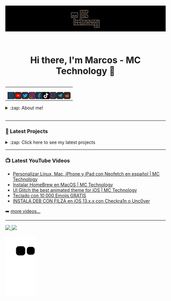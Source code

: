 [![MC Technology](src/mctechnology_extendido.GIF)](https://www.youtube.com/channel/UC_mYh5PYPHBJ5YYUj8AIkcw)
<div align="center">
  <br> <h1> Hi there, I'm Marcos - MC Technology 👋 </h1>
</div>

<table align="right">
<tr>
<td>

[<img align="left" alt="mctechnology17.com" width="22px" src="./src/web.png" />][website]
[<img align="left" alt="MC Technology | YouTube" width="22px" src="./src/youtube.png" />][youtube]
[<img align="left" alt="@mctechnology17 | Twitter" width="22px" src="./src/twitter.png" />][twitter]
[<img align="left" alt="@mctechnology17 | Instagram" width="22px" src="./src/instagram.png" />][instagram]
[<img align="left" alt="MC Technology17 | Facebook" width="22px" src="./src/facebook.png" />][facebook]
[<img align="left" alt="@mctechnology17 | Tiktok" width="22px" src="./src/tiktok.png" />][tiktok]
[<img align="left" alt="@mctechnology17 | Twicht" width="22px" src="./src/twitch.png" />][twitch]
[<img align="left" alt="@mctechnology17 | Telegram" width="22px" src="./src/telegram.png" />][telegram]
[<img align="left" alt="@mctechnology17 | Reddit" width="22px" src="./src/reddit.png" />][reddit]

</td>
</tr>
</table>

<details>
  <summary>:zap: About me!</summary>

### 🔬 Bioanalyst Clinico and I am currently studying a Master in Bioinformatic 💻!!
- 🦾 I love the PowerLifting!
- 🤓  I’m currently learning everything
- 👾  I am very curious and that is why you start studying programming
- 🗒  I am currently very obsected with learning vimscript
</details>

<br />

---

### 📕 Latest Projects

<details>
  <summary>:zap: Click here to see my latest projects</summary>

- <h4 align="left"> <a href="https://github.com/mctechnology17/vimtools" target="_blank"><code>vimtools</code></a> </h4>
  <img align="right" alt="Rafa-yoda" src="./src/origin-1000.gif">
    <details>
      <summary>:zap: see more...</summary>

      `vimtools` is a tool to complement your editor
      favorite text / code `vim, vi, nvim, Gvim or MacVim`.

    </details>
- <h4 align="left"> <a href="https://mctechnology17.github.io/" target="_blank"><code>Jailbreak repo</code></a> </h4>
    <details>
      <summary>:zap: see more...</summary>

      A small contribution to the Jailbreaker community

    </details>
- <h4 align="left"> <a href="https://repo.packix.com/package/com.mctechnology.uiglitch/" target="_blank"><code>UI Glitch</code></a> </h4>
    <details>
      <summary>:zap: see more...</summary>

      UI Glitch is here!!!
      Give your iPhone a different look with UI Glitch. The UI family by MC Technology! Designed for UI lovers!
      Tired of the themes not changing all the icons?
      With UI Glitch you can get an exquisite combination to complement your themes! Modify icons (Urban‘s Style), folders, notification and more!
      Give it a unique and modern look
      It works in dark and light mode!
      More than 20 Shades with different degrees of opacity and colors!
      Compatibility with thousands of themes!
      Dock effects and more Deco for icons coming soon (I'm already working on the)!
      Includes an exclusive animated theme!

    </details>
- <h4 align="left"> <a href="https://repo.packix.com/package/com.mctechnology.uiswitches/" target="_blank"><code>UI Switches</code></a> </h4>
    <details>
      <summary>:zap: see more...</summary>

      UI Switches
      Give your iPhone a different look with UI Switches the UI family by MC Technology! Designed for UI lovers!
      How to use UI Switches?
      Install Snowboard and Snowboard UI extension from Spark’s repo. Then activate the UI Switches from the Snowboard settings respring and enjoy :D !
      Or use iThemer or Anemone for activation

    </details>
- <h4 align="left"> <a href="https://repo.packix.com/package/com.mctechnology.uibadge/" target="_blank"><code>UI Badge</code></a> </h4>
    <details>
      <summary>:zap: see more...</summary>

      UI Badge + Badgemoji
      Brings a cool look to your iPhone and leave the boredom! Designed for UI lovers!
      How to use UI Badge and Badgemoji?
      Install Snowboard and Snowboard UI extension for the UI function from Spark’s repo.
      Then activate the Badges from the Snowboard settings and enjoy :D !
      Or use iThemer or Anemone for activation!
      **For Dock funtions install Snowboard extension and activate from the Snowboard settings
      Conflict:
      HomePlus Beta
      HomePlus Pro
      Solution:
      Uninstall HomePlus Pro / Beta Uninstall UI Badge, Install UI Badge Now, Snowboard Activate and Respring.
      Now install HomePlus Pro / Beta. The problem has to be solved.

    </details>
- <h4 align="left"> <a href="https://github.com/mctechnology17/youtube_repo_mc_technology" target="_blank"><code>YouTube Repo</code></a> </h4>
    <details>
      <summary>:zap: see more...</summary>

      A nice repository to share my knowledge and help the development community on
      youtube with what I have learned so far. Contributions are also very welcome :D

    </details>

</details>


---

### 📺 Latest YouTube Videos

<!-- YOUTUBE:START -->
- [Personalizar Linux, Mac, iPhone y iPad con Neofetch en español | MC Technology](https://www.youtube.com/watch?v=gKkFuM8Ky1I)
- [Instalar HomeBrew en MacOS | MC Technology](https://www.youtube.com/watch?v=eLCvV_-i8QE)
- [UI Glitch the best animated theme for iOS | MC Technology](https://www.youtube.com/watch?v=rHfMTch21zE)
- [Teclado con 10,000 Emojis GRATIS](https://www.youtube.com/watch?v=4ekjNF4AArE)
- [INSTALA DEB CON FILZA en iOS 13.x.x con Checkra1n o Unc0ver](https://www.youtube.com/watch?v=eduu_qCATDY)
<!-- YOUTUBE:END -->

➡️ [more videos...](https://www.youtube.com/channel/UC_mYh5PYPHBJ5YYUj8AIkcw)

---

<div>
  <a href="https://github.com/mctechnology17">
  <img height="180em" src="https://github-readme-stats.vercel.app/api?username=mctechnology17&show_icons=true&theme=radical&include_all_commits=true&count_private=true"/>
  <img height="180em" src="https://github-readme-stats.vercel.app/api/top-langs/?username=mctechnology17&layout=compact&langs_count=7&theme=radical"/>
</div>

  ![Snake animation](https://github.com/mctechnology17/mctechnology17/blob/output/github-contribution-grid-snake.svg)


[website]: https://mctechnology17.com
[twitter]: https://twitter.com/mctechnology17
[youtube]: https://www.youtube.com/channel/UC_mYh5PYPHBJ5YYUj8AIkcw?view_as=subscriber
[instagram]: https://www.instagram.com/mctechnology17/
[twitch]: https://www.twitch.tv/mctechnology17
[tiktok]: https://www.tiktok.com/@mctechnology17
[facebook]: https://m.facebook.com/mctechnology17/
[telegram]: https://t.me/mctechnology
[reddit]:https://www.reddit.com/user/mctechnology17

[vimtools]: https://github.com/mctechnology17/vimtools
[jailbreakrepo]: https://mctechnology17.github.io/
[uiglitch]: https://repo.packix.com/package/com.mctechnology.uiglitch/
[uiswitches]: https://repo.packix.com/package/com.mctechnology.uiswitches/
[uibadge]: https://repo.packix.com/package/com.mctechnology.uibadge/
[youtuberepo]: https://github.com/mctechnology17/youtube_repo_mc_technology
